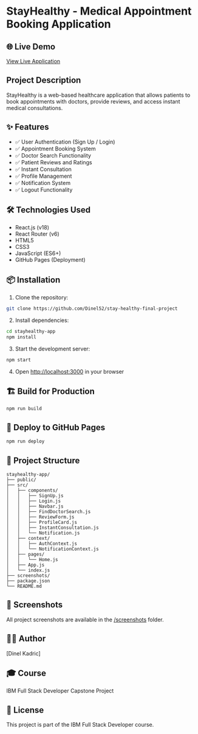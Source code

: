 # StayHealthy - Medical Appointment Booking Application

## 🌐 Live Demo
[View Live Application](https://Dinel52.github.io/stayhealthy-app)

## Project Description
StayHealthy is a web-based healthcare application that allows patients to book appointments with doctors, provide reviews, and access instant medical consultations.

## ✨ Features
- ✅ User Authentication (Sign Up / Login)
- ✅ Appointment Booking System
- ✅ Doctor Search Functionality
- ✅ Patient Reviews and Ratings
- ✅ Instant Consultation
- ✅ Profile Management
- ✅ Notification System
- ✅ Logout Functionality

## 🛠️ Technologies Used
- React.js (v18)
- React Router (v6)
- HTML5
- CSS3
- JavaScript (ES6+)
- GitHub Pages (Deployment)

## 📦 Installation

1. Clone the repository:
```bash
git clone https://github.com/Dinel52/stay-healthy-final-project
```

2. Install dependencies:
```bash
cd stayhealthy-app
npm install
```

3. Start the development server:
```bash
npm start
```

4. Open [http://localhost:3000](http://localhost:3000) in your browser

## 🏗️ Build for Production
```bash
npm run build
```

## 🚀 Deploy to GitHub Pages
```bash
npm run deploy
```

## 📁 Project Structure
```
stayhealthy-app/
├── public/
├── src/
│   ├── components/
│   │   ├── SignUp.js
│   │   ├── Login.js
│   │   ├── Navbar.js
│   │   ├── FindDoctorSearch.js
│   │   ├── ReviewForm.js
│   │   ├── ProfileCard.js
│   │   ├── InstantConsultation.js
│   │   └── Notification.js
│   ├── context/
│   │   ├── AuthContext.js
│   │   └── NotificationContext.js
│   ├── pages/
│   │   └── Home.js
│   ├── App.js
│   └── index.js
├── screenshots/
├── package.json
└── README.md
```

## 📸 Screenshots
All project screenshots are available in the [/screenshots](./screenshots) folder.

## 👨‍💻 Author
[Dinel Kadric]

## 🎓 Course
IBM Full Stack Developer Capstone Project

## 📄 License
This project is part of the IBM Full Stack Developer course.